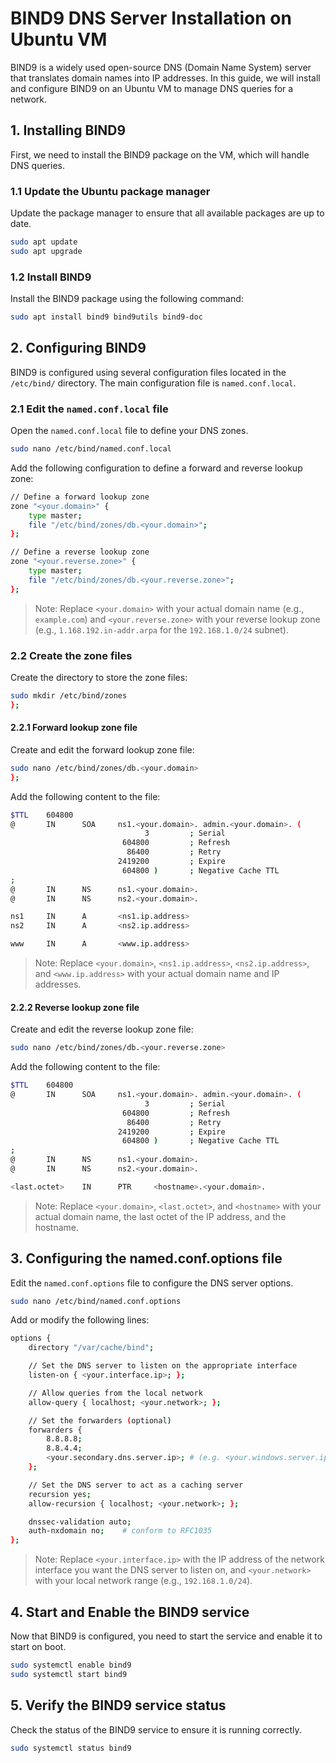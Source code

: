# BIND9 DNS Server Installation on Ubuntu VM

BIND9 is a widely used open-source DNS (Domain Name System) server that translates domain names into IP addresses. In this guide, we will install and configure BIND9 on an Ubuntu VM to manage DNS queries for a network.

## 1. Installing BIND9

First, we need to install the BIND9 package on the VM, which will handle DNS queries.

### 1.1 Update the Ubuntu package manager

Update the package manager to ensure that all available packages are up to date.

```bash
sudo apt update
sudo apt upgrade
```

### 1.2 Install BIND9

Install the BIND9 package using the following command:

```bash
sudo apt install bind9 bind9utils bind9-doc
```

## 2. Configuring BIND9

BIND9 is configured using several configuration files located in the `/etc/bind/` directory. The main configuration file is `named.conf.local`.

### 2.1 Edit the `named.conf.local` file

Open the `named.conf.local` file to define your DNS zones.

```bash
sudo nano /etc/bind/named.conf.local
```

Add the following configuration to define a forward and reverse lookup zone:

```bash
// Define a forward lookup zone
zone "<your.domain>" {
    type master;
    file "/etc/bind/zones/db.<your.domain>";
};

// Define a reverse lookup zone
zone "<your.reverse.zone>" {
    type master;
    file "/etc/bind/zones/db.<your.reverse.zone>";
};
```

> Note: Replace `<your.domain>` with your actual domain name (e.g., `example.com`) and `<your.reverse.zone>` with your reverse lookup zone (e.g., `1.168.192.in-addr.arpa` for the `192.168.1.0/24` subnet).

### 2.2 Create the zone files

Create the directory to store the zone files:

```bash
sudo mkdir /etc/bind/zones
};
```

#### 2.2.1 Forward lookup zone file

Create and edit the forward lookup zone file:

```bash
sudo nano /etc/bind/zones/db.<your.domain>
};
```

Add the following content to the file:

```bash
$TTL    604800
@       IN      SOA     ns1.<your.domain>. admin.<your.domain>. (
                              3         ; Serial
                         604800         ; Refresh
                          86400         ; Retry
                        2419200         ; Expire
                         604800 )       ; Negative Cache TTL
;
@       IN      NS      ns1.<your.domain>.
@       IN      NS      ns2.<your.domain>.

ns1     IN      A       <ns1.ip.address>
ns2     IN      A       <ns2.ip.address>

www     IN      A       <www.ip.address>
```

> Note: Replace `<your.domain>`, `<ns1.ip.address>`, `<ns2.ip.address>`, and `<www.ip.address>` with your actual domain name and IP addresses.

#### 2.2.2 Reverse lookup zone file

Create and edit the reverse lookup zone file:

```bash
sudo nano /etc/bind/zones/db.<your.reverse.zone>
```

Add the following content to the file:

```bash
$TTL    604800
@       IN      SOA     ns1.<your.domain>. admin.<your.domain>. (
                              3         ; Serial
                         604800         ; Refresh
                          86400         ; Retry
                        2419200         ; Expire
                         604800 )       ; Negative Cache TTL
;
@       IN      NS      ns1.<your.domain>.
@       IN      NS      ns2.<your.domain>.

<last.octet>    IN      PTR     <hostname>.<your.domain>.
```

> Note: Replace `<your.domain>`, `<last.octet>`, and `<hostname>` with your actual domain name, the last octet of the IP address, and the hostname.

## 3. Configuring the named.conf.options file

Edit the `named.conf.options` file to configure the DNS server options.

```bash
sudo nano /etc/bind/named.conf.options
```

Add or modify the following lines:

```bash
options {
    directory "/var/cache/bind";

    // Set the DNS server to listen on the appropriate interface
    listen-on { <your.interface.ip>; };

    // Allow queries from the local network
    allow-query { localhost; <your.network>; };

    // Set the forwarders (optional)
    forwarders {
        8.8.8.8;
        8.8.4.4;
        <your.secondary.dns.server.ip>; # (e.g. <your.windows.server.ip>)
    };

    // Set the DNS server to act as a caching server
    recursion yes;
    allow-recursion { localhost; <your.network>; };

    dnssec-validation auto;
    auth-nxdomain no;    # conform to RFC1035
};
```

> Note: Replace `<your.interface.ip>` with the IP address of the network interface you want the DNS server to listen on, and `<your.network>` with your local network range (e.g., `192.168.1.0/24`).

## 4. Start and Enable the BIND9 service

Now that BIND9 is configured, you need to start the service and enable it to start on boot.

```bash
sudo systemctl enable bind9
sudo systemctl start bind9
```

## 5. Verify the BIND9 service status

Check the status of the BIND9 service to ensure it is running correctly.

```bash
sudo systemctl status bind9
```